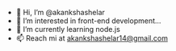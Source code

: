 - 👋 Hi, I’m @akankshashelar
- 👀 I’m interested in front-end development...
- 🌱 I’m currently learning node.js
- 📫 Reach mi at akankshashelar14@gmail.com 

<!---
akankshashelar/akankshashelar is a ✨ special ✨ repository because its `README.md` (this file) appears on your GitHub profile.
You can click the Preview link to take a look at your changes.
--->
